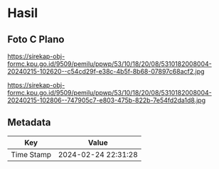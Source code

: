 # Hasil

## Foto C Plano

https://sirekap-obj-formc.kpu.go.id/9509/pemilu/ppwp/53/10/18/20/08/5310182008004-20240215-102620--c54cd29f-e38c-4b5f-8b68-07897c68acf2.jpg

https://sirekap-obj-formc.kpu.go.id/9509/pemilu/ppwp/53/10/18/20/08/5310182008004-20240215-102806--747905c7-e803-475b-822b-7e54fd2da1d8.jpg


## Metadata

| Key        | Value               |
| ---------- | ------------------- |
| Time Stamp | 2024-02-24 22:31:28 |



